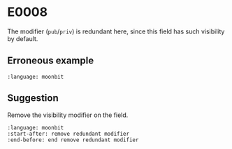 # E0008

The modifier (`pub`/`priv`) is redundant here, since this field has such
visibility by default.

## Erroneous example

```{literalinclude} ./0008_error/top.mbt
:language: moonbit
```

## Suggestion

Remove the visibility modifier on the field.

```{literalinclude} ./0008_fixed/top.mbt
:language: moonbit
:start-after: remove redundant modifier
:end-before: end remove redundant modifier
```
